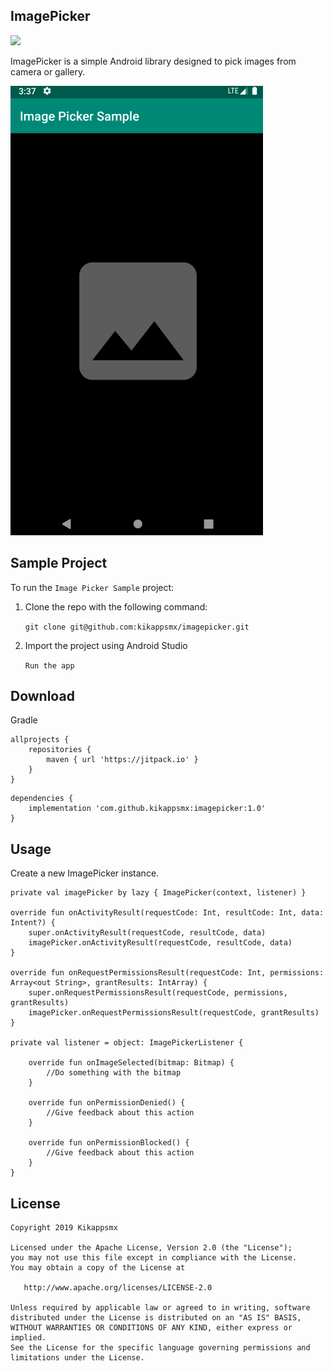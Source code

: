 
## ImagePicker

[![](https://jitpack.io/v/kikappsmx/imagepicker.svg)](https://jitpack.io/#kikappsmx/imagepicker)

ImagePicker is a simple Android library designed to pick images from camera or gallery.

![Screenshot](sample.gif)

## Sample Project

To run the `Image Picker Sample` project:

1. Clone the repo with the following command:

    `git clone git@github.com:kikappsmx/imagepicker.git`

2. Import the project using Android Studio

    `Run the app `

## Download

Gradle
```
allprojects {
    repositories {
        maven { url 'https://jitpack.io' }
    }
}
```

```
dependencies {
    implementation 'com.github.kikappsmx:imagepicker:1.0'
}
```

## Usage

Create a new ImagePicker instance.
```
private val imagePicker by lazy { ImagePicker(context, listener) }

override fun onActivityResult(requestCode: Int, resultCode: Int, data: Intent?) {
    super.onActivityResult(requestCode, resultCode, data)
    imagePicker.onActivityResult(requestCode, resultCode, data)
}

override fun onRequestPermissionsResult(requestCode: Int, permissions: Array<out String>, grantResults: IntArray) {
    super.onRequestPermissionsResult(requestCode, permissions, grantResults)
    imagePicker.onRequestPermissionsResult(requestCode, grantResults)
}

private val listener = object: ImagePickerListener {

    override fun onImageSelected(bitmap: Bitmap) {
        //Do something with the bitmap
    }

    override fun onPermissionDenied() {
        //Give feedback about this action
    }

    override fun onPermissionBlocked() {
        //Give feedback about this action
    }
}
```

## License
```
Copyright 2019 Kikappsmx

Licensed under the Apache License, Version 2.0 (the "License");
you may not use this file except in compliance with the License.
You may obtain a copy of the License at

   http://www.apache.org/licenses/LICENSE-2.0

Unless required by applicable law or agreed to in writing, software
distributed under the License is distributed on an "AS IS" BASIS,
WITHOUT WARRANTIES OR CONDITIONS OF ANY KIND, either express or implied.
See the License for the specific language governing permissions and
limitations under the License.
```